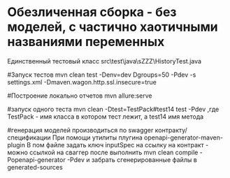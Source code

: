 # Обезличенная сборка - без моделей, с частично хаотичными названиями переменных
Единственный тестовый класс src\test\java\sZZZ\HistoryTest.java

#Запуск тестов
mvn clean test -Denv=dev Dgroups=50 -Pdev -s settings.xml -Dmaven.wagon.http.ssl.insecure=true
 
#Построение локально отчетов
mvn allure:serve

#запуск одного теста 
mvn clean -Dtest=TestPack#test14 test -Pdev
,где TestPack - имя класса в котором тест лежит, а test14 имя метода

#генерация моделей производиться по swagger контракту/спецификации
При помощи утилиты плугина openapi-generator-maven-plugin
В пом файле задать ключ inputSpec на ссылку на контракт - можно ссылкой на сваггер
после выполнить
mvn clean compile -Popenapi-generator -Pdev
и забрать сгенерированные файлы в generated-sources


